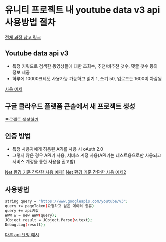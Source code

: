 # 유니티 프로젝트 내 youtube data v3 api 사용방법 절차

[전체 과정 참고 링크](https://brunch.co.kr/@joypinkgom/49)

## Youtube data api v3
* 특정 키워드로 검색한 동영상들에 대한 조회수, 추천/비추천 갯수, 댓글 갯수 등의 정보 제공
* 하루에 10000크레딧 사용가능 가능하고 읽기 1, 쓰기 50, 업로드는 1600이 차감됨

[사용 예제](https://brunch.co.kr/@joypinkgom/75)

## 구글 클라우드 플랫폼 콘솔에서 새 프로젝트 생성
[프로젝트 생성하기](https://console.cloud.google.com)

## 인증 방법 
* 특정 사용자에게 허용된 API를 사용 시 oAuth 2.0
* 그렇지 않은 경우 API키 사용, 서비스 계정 사용(API키는 테스트용으로만 사용되고 서비스 계정을 통한 사용을 권고함)

[Net 환경 기준 간단한 사용 예제1](https://developers.google.com/api-client-library/dotnet/get_started)
[Net 환경 기준 간단한 사용 예제2](https://developers.google.com/youtube/v3/code_samples/dotnet?hl=ko)

## 사용방법
```bash
string query = "https://www.googleapis.com/youtube/v3";
query += pageToken(요청하고 싶은 데이터 종류)
query += api키값
WWW w = new WWW(query);
JObject result = JObject.Parse(w.text);
Debug.Log(result);
```
[다른 api 요청 예시](https://developers.google.com/youtube/v3/docs/channels/list)
